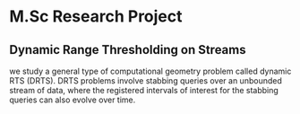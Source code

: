 # M.Sc Research Project

## Dynamic Range Thresholding on Streams
we study a  general type of computational geometry problem called dynamic RTS (DRTS). DRTS problems involve stabbing queries over an unbounded stream of data, where the registered intervals of interest for the stabbing queries can also evolve over time. 
